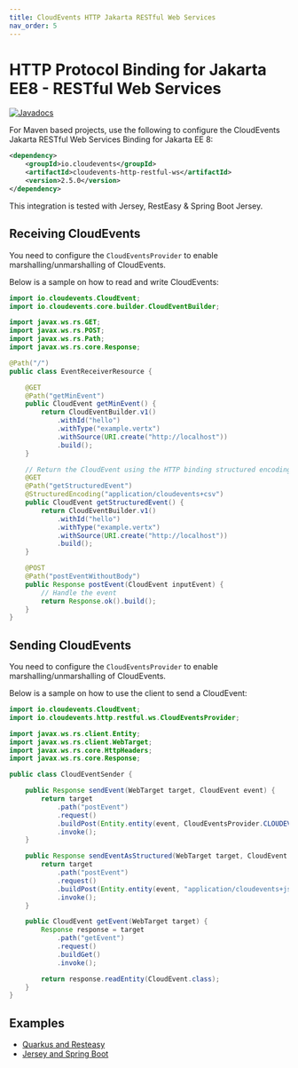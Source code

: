 ```yaml
---
title: CloudEvents HTTP Jakarta RESTful Web Services
nav_order: 5
---
```


# HTTP Protocol Binding for Jakarta EE8 - RESTful Web Services

[![Javadocs](http://www.javadoc.io/badge/io.cloudevents/cloudevents-http-restful-ws.svg?color=green)](http://www.javadoc.io/doc/io.cloudevents/cloudevents-http-restful-ws)

For Maven based projects, use the following to configure the CloudEvents Jakarta
RESTful Web Services Binding for Jakarta EE 8:

```xml
<dependency>
    <groupId>io.cloudevents</groupId>
    <artifactId>cloudevents-http-restful-ws</artifactId>
    <version>2.5.0</version>
</dependency>
```

This integration is tested with Jersey, RestEasy & Spring Boot Jersey.

## Receiving CloudEvents

You need to configure the `CloudEventsProvider` to enable
marshalling/unmarshalling of CloudEvents.

Below is a sample on how to read and write CloudEvents:

```java
import io.cloudevents.CloudEvent;
import io.cloudevents.core.builder.CloudEventBuilder;

import javax.ws.rs.GET;
import javax.ws.rs.POST;
import javax.ws.rs.Path;
import javax.ws.rs.core.Response;

@Path("/")
public class EventReceiverResource {

    @GET
    @Path("getMinEvent")
    public CloudEvent getMinEvent() {
        return CloudEventBuilder.v1()
            .withId("hello")
            .withType("example.vertx")
            .withSource(URI.create("http://localhost"))
            .build();
    }

    // Return the CloudEvent using the HTTP binding structured encoding
    @GET
    @Path("getStructuredEvent")
    @StructuredEncoding("application/cloudevents+csv")
    public CloudEvent getStructuredEvent() {
        return CloudEventBuilder.v1()
            .withId("hello")
            .withType("example.vertx")
            .withSource(URI.create("http://localhost"))
            .build();
    }

    @POST
    @Path("postEventWithoutBody")
    public Response postEvent(CloudEvent inputEvent) {
        // Handle the event
        return Response.ok().build();
    }
}
```

## Sending CloudEvents

You need to configure the `CloudEventsProvider` to enable
marshalling/unmarshalling of CloudEvents.

Below is a sample on how to use the client to send a CloudEvent:

```java
import io.cloudevents.CloudEvent;
import io.cloudevents.http.restful.ws.CloudEventsProvider;

import javax.ws.rs.client.Entity;
import javax.ws.rs.client.WebTarget;
import javax.ws.rs.core.HttpHeaders;
import javax.ws.rs.core.Response;

public class CloudEventSender {

    public Response sendEvent(WebTarget target, CloudEvent event) {
        return target
            .path("postEvent")
            .request()
            .buildPost(Entity.entity(event, CloudEventsProvider.CLOUDEVENT_TYPE))
            .invoke();
    }

    public Response sendEventAsStructured(WebTarget target, CloudEvent event) {
        return target
            .path("postEvent")
            .request()
            .buildPost(Entity.entity(event, "application/cloudevents+json"))
            .invoke();
    }

    public CloudEvent getEvent(WebTarget target) {
        Response response = target
            .path("getEvent")
            .request()
            .buildGet()
            .invoke();

        return response.readEntity(CloudEvent.class);
    }
}
```

## Examples

- [Quarkus and Resteasy](https://github.com/cloudevents/sdk-java/tree/master/examples/restful-ws-quarkus)
- [Jersey and Spring Boot](https://github.com/cloudevents/sdk-java/tree/master/examples/restful-ws-spring-boot)
